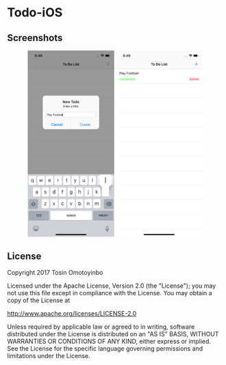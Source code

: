 # Todo-iOS

## Screenshots
<div align="center" markdown="1">

<img src="https://github.com/twisstosin/Todo-iOS/blob/master/screenshots/ss1.png" width="40%"/>
<img src="https://github.com/twisstosin/Todo-iOS/blob/master/screenshots/ss2.png" width="40%"/>
</div>

## License

Copyright 2017 Tosin Omotoyinbo

Licensed under the Apache License, Version 2.0 (the "License");
you may not use this file except in compliance with the License.
You may obtain a copy of the License at

http://www.apache.org/licenses/LICENSE-2.0

Unless required by applicable law or agreed to in writing, software
distributed under the License is distributed on an "AS IS" BASIS,
WITHOUT WARRANTIES OR CONDITIONS OF ANY KIND, either express or implied.
See the License for the specific language governing permissions and
limitations under the License.
